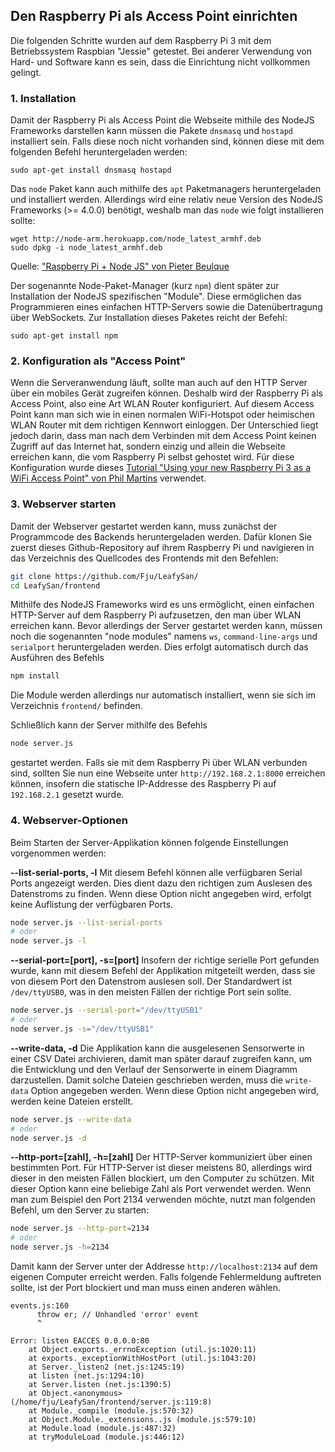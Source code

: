 ## Den Raspberry Pi als Access Point einrichten

Die folgenden Schritte wurden auf dem Raspberry Pi 3 mit dem Betriebssystem Raspbian "Jessie" getestet. Bei anderer Verwendung von Hard- und Software kann es sein, dass die Einrichtung nicht vollkommen gelingt.

### 1. Installation

Damit der Raspberry Pi als Access Point die Webseite mithile des NodeJS Frameworks darstellen kann müssen die Pakete `dnsmasq` und `hostapd` installiert sein.
Falls diese noch nicht vorhanden sind, können diese mit dem folgenden Befehl heruntergeladen werden:
```
sudo apt-get install dnsmasq hostapd
```

Das `node` Paket kann auch mithilfe des `apt` Paketmanagers heruntergeladen und installiert werden. Allerdings wird eine relativ neue Version des NodeJS Frameworks (>= 4.0.0) benötigt, weshalb man das `node` wie folgt installieren sollte:
```
wget http://node-arm.herokuapp.com/node_latest_armhf.deb
sudo dpkg -i node_latest_armhf.deb
```
Quelle: ["Raspberry Pi + Node JS" von Pieter Beulque](http://weworkweplay.com/play/raspberry-pi-nodejs/)

Der sogenannte Node-Paket-Manager (kurz `npm`) dient später zur Installation der NodeJS spezifischen "Module". Diese ermöglichen das Programmieren eines einfachen HTTP-Servers sowie die Datenübertragung über WebSockets. Zur Installation dieses Paketes reicht der Befehl:
```
sudo apt-get install npm
```

### 2. Konfiguration als "Access Point"

Wenn die Serveranwendung läuft, sollte man auch auf den HTTP Server über ein mobiles Gerät zugreifen können. Deshalb wird der Raspberry Pi als Access Point, also eine Art WLAN Router konfiguriert. Auf diesem Access Point kann man sich wie in einen normalen WiFi-Hotspot oder heimischen WLAN Router mit dem richtigen Kennwort einloggen. Der Unterschied liegt jedoch darin, dass man nach dem Verbinden mit dem Access Point keinen Zugriff auf das Internet hat, sondern einzig und allein die Webseite erreichen kann, die vom Raspberry Pi selbst gehostet wird.
Für diese Konfiguration wurde dieses [Tutorial "Using your new Raspberry Pi 3 as a WiFi Access Point" von Phil Martins](https://frillip.com/using-your-raspberry-pi-3-as-a-wifi-access-point-with-hostapd/) verwendet.

### 3. Webserver starten

Damit der Webserver gestartet werden kann, muss zunächst der Programmcode des Backends heruntergeladen werden. Dafür klonen Sie zuerst dieses Github-Repository auf ihrem Raspberry Pi und navigieren in das Verzeichnis des Quellcodes des Frontends mit den Befehlen:
``` bash
git clone https://github.com/Fju/LeafySan/
cd LeafySan/frontend
```
Mithilfe des NodeJS Frameworks wird es uns ermöglicht, einen einfachen HTTP-Server auf dem Raspberry Pi aufzusetzen, den man über WLAN erreichen kann. Bevor allerdings der Server gestartet werden kann, müssen noch die sogenannten "node modules" namens `ws`, `command-line-args` und `serialport` heruntergeladen werden. Dies erfolgt automatisch durch das Ausführen des Befehls
``` bash
npm install
```
Die Module werden allerdings nur automatisch installiert, wenn sie sich im Verzeichnis `frontend/` befinden.

Schließlich kann der Server mithilfe des Befehls
``` bash
node server.js
```
gestartet werden. Falls sie mit dem Raspberry Pi über WLAN verbunden sind, sollten Sie nun eine Webseite unter `http://192.168.2.1:8000` erreichen können, insofern die statische IP-Addresse des Raspberry Pi auf `192.168.2.1` gesetzt wurde.

### 4. Webserver-Optionen

Beim Starten der Server-Applikation können folgende Einstellungen vorgenommen werden:

**--list-serial-ports, -l**
Mit diesem Befehl können alle verfügbaren Serial Ports angezeigt werden. Dies dient dazu den richtigen zum Auslesen des Datenstroms zu finden. Wenn diese Option nicht angegeben wird, erfolgt keine Auflistung der verfügbaren Ports.
``` bash
node server.js --list-serial-ports
# oder
node server.js -l
```

**--serial-port=[port], -s=[port]**
Insofern der richtige serielle Port gefunden wurde, kann mit diesem Befehl der Applikation mitgeteilt werden, dass sie von diesem Port den Datenstrom auslesen soll. Der Standardwert ist `/dev/ttyUSB0`, was in den meisten Fällen der richtige Port sein sollte.
``` bash
node server.js --serial-port="/dev/ttyUSB1"
# oder
node server.js -s="/dev/ttyUSB1"
```

**--write-data, -d**
Die Applikation kann die ausgelesenen Sensorwerte in einer CSV Datei archivieren, damit man später darauf zugreifen kann, um die Entwicklung und den Verlauf der Sensorwerte in einem Diagramm darzustellen. Damit solche Dateien geschrieben werden, muss die `write-data` Option angegeben werden. Wenn diese Option nicht angegeben wird, werden keine Dateien erstellt.
``` bash
node server.js --write-data
# oder
node server.js -d
```

**--http-port=[zahl], -h=[zahl]**
Der HTTP-Server kommuniziert über einen bestimmten Port. Für HTTP-Server ist dieser meistens 80, allerdings wird dieser in den meisten Fällen blockiert, um den Computer zu schützen. Mit dieser Option kann eine beliebige Zahl als Port verwendet werden. Wenn man zum Beispiel den Port 2134 verwenden möchte, nutzt man folgenden Befehl, um den Server zu starten:
``` bash
node server.js --http-port=2134
# oder
node server.js -h=2134
```
Damit kann der Server unter der Addresse `http://localhost:2134` auf dem eigenen Computer erreicht werden. Falls folgende Fehlermeldung auftreten sollte, ist der Port blockiert und man muss einen anderen wählen.
```
events.js:160
      throw er; // Unhandled 'error' event
      ^

Error: listen EACCES 0.0.0.0:80
    at Object.exports._errnoException (util.js:1020:11)
    at exports._exceptionWithHostPort (util.js:1043:20)
    at Server._listen2 (net.js:1245:19)
    at listen (net.js:1294:10)
    at Server.listen (net.js:1390:5)
    at Object.<anonymous> (/home/fju/LeafySan/frontend/server.js:119:8)
    at Module._compile (module.js:570:32)
    at Object.Module._extensions..js (module.js:579:10)
    at Module.load (module.js:487:32)
    at tryModuleLoad (module.js:446:12)
```